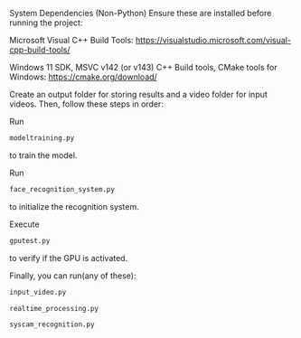 System Dependencies (Non-Python)
Ensure these are installed before running the project:

Microsoft Visual C++ Build Tools: https://visualstudio.microsoft.com/visual-cpp-build-tools/

Windows 11 SDK, MSVC v142 (or v143) C++ Build tools, CMake tools for Windows: https://cmake.org/download/

Create an output folder for storing results and a video folder for input videos. Then, follow these steps in order:

Run 
  ```sh
  modeltraining.py 
   ```
to train the model.

Run
  ```sh
face_recognition_system.py
   ```
to initialize the recognition system.

Execute 
  ```sh
gputest.py
   ```
to verify if the GPU is activated.

Finally, you can run(any of these):

  ```sh
input_video.py
   ```
  ```sh
realtime_processing.py
   ```
  ```sh
syscam_recognition.py
   ```


